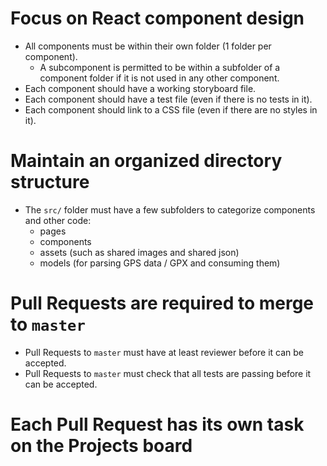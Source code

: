 # Focus on React component design

- All components must be within their own folder (1 folder per component).
  - A subcomponent is permitted to be within a subfolder of a component folder if it is not used in any other component.
- Each component should have a working storyboard file.
- Each component should have a test file (even if there is no tests in it).
- Each component should link to a CSS file (even if there are no styles in it).

# Maintain an organized directory structure

- The `src/` folder must have a few subfolders to categorize components and other code:
  - pages
  - components
  - assets (such as shared images and shared json)
  - models (for parsing GPS data / GPX and consuming them)

# Pull Requests are required to merge to `master`

- Pull Requests to `master` must have at least reviewer before it can be accepted.
- Pull Requests to `master` must check that all tests are passing before it can be accepted.

# Each Pull Request has its own task on the Projects board
